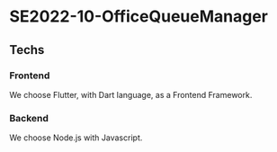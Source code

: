 # SE2022-10-OfficeQueueManager

## Techs

### Frontend

We choose Flutter, with Dart language, as a Frontend Framework.

### Backend

We choose Node.js with Javascript.
